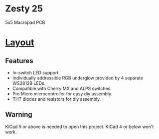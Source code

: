 # Zesty 25
5x5 Macropad PCB

# [Layout](http://www.keyboard-layout-editor.com/#/gists/2997f919e892d07fd131f2b731a871e9)

## Features
* In-switch LED support.
* Individually addressible RGB underglow provided by 4 separate WS2812B LEDs.
* Compatible with Cherry MX and ALPS switches.
* Pro Micro microcontroller for easy diy assembly.
* THT diodes and resistors for diy assembly.

## Warning
KiCad 5 or above is needed to open this project. KiCad 4 or below won't work.

